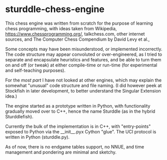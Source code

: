 # sturddle-chess-engine
This chess engine was written from scratch for the purpose of learning chess programming,
with ideas taken from Wikipedia, https://www.chessprogramming.org/, talkchess.com, other internet
sources, and The Computer Chess Compendium by David Levy et al., 

Some concepts may have been misunderstood, or implemented incorrectly. The code structure may appear 
convoluted or over-engineered, as I tried to separate and encapsulate heuristics and features, and be able
to turn them on and off (or tweak) at either compile-time or run-time (for experimental and self-teaching purposes).

For the *most part* I have not looked at other engines, which may explain the somewhat "unusual" code structure and file naming.
(I did however peek at Stockfish in later development, to better understand the Singular Extension idea.)

The engine started as a prototype written in Python, with functionality gradually moved over to C++, hence
the name Sturddle (as in the hybrid Sturddlefish). 

Currently the bulk of the implementation is in C++, with "entry-points" exposed to Python via the \_\_init\_\_.pyx 
Cython "glue". The UCI protocol is written in Python (sturddle.py).

As of now, there is no endgame tables support, no NNUE, and time management and pondering are minimal and sketchy.
